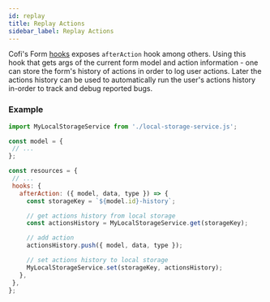 ```yaml
---
id: replay
title: Replay Actions
sidebar_label: Replay Actions
---
```


Cofi's Form [hooks](hooks.html) exposes `afterAction` hook among others. Using this hook that gets args of the current form model and 
action information - one can store the form's history of actions in order to log user actions. Later the actions history can be used to
 automatically run the user's actions history in-order to track and debug reported bugs.

### Example 

 ```javascript
 import MyLocalStorageService from './local-storage-service.js';

const model = {
  // ...
};

const resources = {
  // ...
  hooks: {
    afterAction: ({ model, data, type }) => {
      const storageKey = `${model.id}-history`;

      // get actions history from local storage
      const actionsHistory = MyLocalStorageService.get(storageKey);

      // add action
      actionsHistory.push({ model, data, type });

      // set actions history to local storage
      MyLocalStorageService.set(storageKey, actionsHistory);
    },
  },
};
 ```